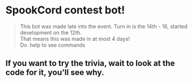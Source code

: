 <h1>SpookCord contest bot!</h1>

> This bot was made late into the event. Turn in is the 14th - 16, started development on the 12th.<br>
> That means this was made in at most 4 days!<br>
> Do .help to see commands
## If you want to try the trivia, wait to look at the code for it, you'll see why.